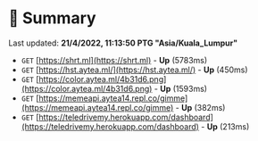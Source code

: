 # 📖 Summary
Last updated: **21/4/2022, 11:13:50 PTG "Asia/Kuala_Lumpur"**

- `GET` [https://shrt.ml](https://shrt.ml) - **Up** (5783ms)
- `GET` [https://hst.aytea.ml/](https://hst.aytea.ml/) - **Up** (450ms)
- `GET` [https://color.aytea.ml/4b31d6.png](https://color.aytea.ml/4b31d6.png) - **Up** (1593ms)
- `GET` [https://memeapi.aytea14.repl.co/gimme](https://memeapi.aytea14.repl.co/gimme) - **Up** (382ms)
- `GET` [https://teledrivemy.herokuapp.com/dashboard](https://teledrivemy.herokuapp.com/dashboard) - **Up** (213ms)
